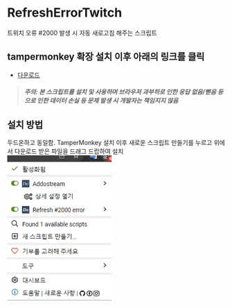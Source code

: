 # RefreshErrorTwitch
트위치 오류 #2000 발생 시 자동 새로고침 해주는 스크립트

## tampermonkey 확장 설치 이후 아래의 링크를 클릭
- [다운로드](https://raw.githubusercontent.com/doeruth/RefreshErrorTwitch/main/refresh_error.js)
> ##### 주의: 본 스크립트를 설치 및 사용하며 브라우저 과부하로 인한 응답 없음/뻗음 등 으로 인한 데이터 손실 등 문제 발생 시 개발자는 책임지지 않음

## 설치 방법
두드온하고 동일함. TamperMonkey 설치 이후 새로운 스크립트 만들기를 누르고 위에서 다운로드 받은 파일을 드래그 드랍하여 설치
![](https://github.com/doeruth/RefreshErrorTwitch/blob/main/screenshot.jpg?raw=true)
